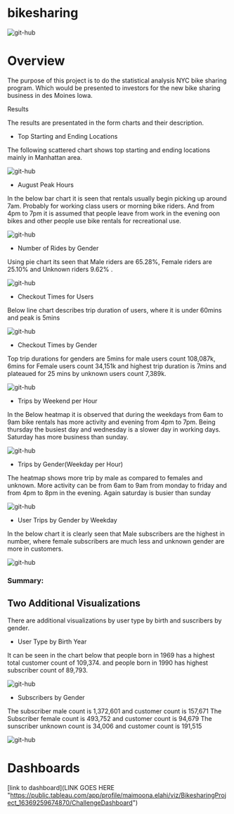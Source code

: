 # bikesharing

![git-hub](https://github.com/MonaElahi/bikesharing/blob/3112ea428ac38128e8d1bbacdd3da8b158f293fa/CoverImage.jpg)

# Overview

The purpose of this project is to do the statistical analysis NYC bike sharing program.
Which would be presented to investors for the new bike sharing business in des Moines Iowa.

 
Results

The results are presentated in the form charts and their description. 

* Top Starting and Ending Locations

The following scattered chart shows top starting and ending locations mainly in Manhattan area.

![git-hub](https://github.com/MonaElahi/bikesharing/blob/1af4606b3cf98ac26a01bcbf78204d6d6c2d78df/Starting_and_Ending_Locations.PNG)


* August Peak Hours 

In the below bar chart it is seen that rentals usually begin picking up around 7am. Probably for working class users or morning bike riders.
And from 4pm to 7pm it is assumed that people leave from work in the evening oon bikes and other people use bike rentals for recreational use.

![git-hub](https://github.com/MonaElahi/bikesharing/blob/9995b07e74d520e1a0523b032d2ecfb16c29258d/Peak_Hours.PNG)

* Number of Rides by Gender

Using pie chart its seen that Male riders are 65.28%, Female riders are 25.10% and Unknown riders 9.62% . 

![git-hub](https://github.com/MonaElahi/bikesharing/blob/1af4606b3cf98ac26a01bcbf78204d6d6c2d78df/Number_of_Rides_by_Gender.PNG)

* Checkout Times for Users

Below line chart describes trip duration of users, where it is under 60mins and peak is 5mins

![git-hub](https://github.com/MonaElahi/bikesharing/blob/35d339ea5462e524f03200e331405fa3e025e29c/Images/Checkout_times_for_users.PNG)

* Checkout Times by Gender

Top trip durations for genders are 5mins for male users count 108,087k,
6mins for Female users count 34,151k
and highest trip duration is 7mins and plateaued for 25 mins by unknown users count 7,389k.

![git-hub](https://github.com/MonaElahi/bikesharing/blob/35d339ea5462e524f03200e331405fa3e025e29c/Images/Checkout_Times_by_Gender.PNG)

* Trips by Weekend per Hour

In the Below heatmap it is observed that during the weekdays from 6am to 9am bike rentals has more activity and evening from 4pm to 7pm.
Being thursday the busiest day and wednesday is a slower day in working days.
Saturday has more business than sunday. 

 ![git-hub](https://github.com/MonaElahi/bikesharing/blob/35d339ea5462e524f03200e331405fa3e025e29c/Images/Trips_by_Weekend_per_Hour.PNG)

* Trips by Gender(Weekday per Hour)

The heatmap shows more trip by male as compared to females and unknown.
More activity can be from 6am to 9am from monday to friday and from 4pm to 8pm in the evening. 
Again saturday is busier than sunday

![git-hub](https://github.com/MonaElahi/bikesharing/blob/35d339ea5462e524f03200e331405fa3e025e29c/Images/Trips_by_Gender(Weekday_per_Hour).PNG)

* User Trips by Gender by Weekday

In the below chart it is clearly seen that Male subscribers are the highest in number,
where female subscribers are much less and unknown gender are more in customers. 

![git-hub](https://github.com/MonaElahi/bikesharing/blob/35d339ea5462e524f03200e331405fa3e025e29c/Images/User_Trips_by_Gender_by_Weekday.PNG)


### Summary:

## Two Additional Visualizations

There are additional visualizations by user type by birth and suscribers by gender.

* User Type by Birth Year

It can be seen in the chart below that people born in 1969 has a highest total customer count of 109,374.
and people born in 1990 has highest subscriber count of 89,793.

![git-hub](https://github.com/MonaElahi/bikesharing/blob/1af4606b3cf98ac26a01bcbf78204d6d6c2d78df/Images/Usertype_by_birth_year.PNG)

* Subscribers by Gender

The subscriber male count is 1,372,601 and customer count is 157,671
The Subscriber female count is 493,752 and customer count is 94,679
The sunscriber unknown count is 34,006 and customer count is 191,515


![git-hub](https://github.com/MonaElahi/bikesharing/blob/1af4606b3cf98ac26a01bcbf78204d6d6c2d78df/Images/Subscribers_by_gender.PNG)

# Dashboards

[link to dashboard](LINK GOES HERE "https://public.tableau.com/app/profile/maimoona.elahi/viz/BikesharingProject_16369259674870/ChallengeDashboard")






